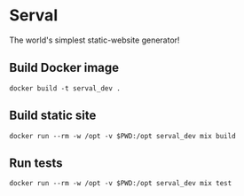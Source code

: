 # Serval

The world's simplest static-website generator!

## Build Docker image

    docker build -t serval_dev .

## Build static site

    docker run --rm -w /opt -v $PWD:/opt serval_dev mix build

## Run tests

    docker run --rm -w /opt -v $PWD:/opt serval_dev mix test